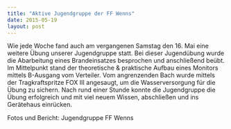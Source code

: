 ```yaml
---
title: "Aktive Jugendgruppe der FF Wenns"
date: 2015-05-19
layout: post
---
```


Wie jede Woche fand auch am vergangenen Samstag den 16. Mai eine weitere Übung unserer Jugendgruppe statt. Bei dieser Jugendübung wurde die Abarbeitung eines Brandeinsatzes besprochen und anschließend beübt. Im Mittelpunkt stand der theoretische & praktische Aufbau eines Monitors mittels B-Ausgang vom Verteiler. Vom angrenzenden Bach wurde mittels der Tragkraftspritze FOX III angesaugt, um die Wasserversorgung für die Übung zu sichern. Nach rund einer Stunde konnte die Jugendgruppe die Übung erfolgreich und mit viel neuem Wissen, abschließen und ins Gerätehaus einrücken.

Fotos und Bericht: Jugendgruppe FF Wenns